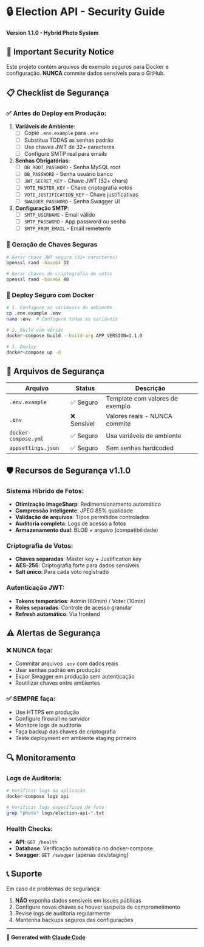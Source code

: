 # 🔒 Election API - Security Guide
**Version 1.1.0 - Hybrid Photo System**

## 🚨 Important Security Notice

Este projeto contém arquivos de exemplo seguros para Docker e configuração. **NUNCA** commite dados sensíveis para o GitHub.

## 📋 Checklist de Segurança

### ✅ Antes do Deploy em Produção:

1. **Variáveis de Ambiente**:
   - [ ] Copie `.env.example` para `.env`
   - [ ] Substitua TODAS as senhas padrão
   - [ ] Use chaves JWT de 32+ caracteres
   - [ ] Configure SMTP real para emails

2. **Senhas Obrigatórias**:
   - [ ] `DB_ROOT_PASSWORD` - Senha MySQL root
   - [ ] `DB_PASSWORD` - Senha usuário banco
   - [ ] `JWT_SECRET_KEY` - Chave JWT (32+ chars)
   - [ ] `VOTE_MASTER_KEY` - Chave criptografia votos
   - [ ] `VOTE_JUSTIFICATION_KEY` - Chave justificativas
   - [ ] `SWAGGER_PASSWORD` - Senha Swagger UI

3. **Configuração SMTP**:
   - [ ] `SMTP_USERNAME` - Email válido
   - [ ] `SMTP_PASSWORD` - App password ou senha
   - [ ] `SMTP_FROM_EMAIL` - Email remetente

### 🔐 Geração de Chaves Seguras

```bash
# Gerar chave JWT segura (32+ caracteres)
openssl rand -base64 32

# Gerar chaves de criptografia de votos
openssl rand -base64 48
```

### 🚀 Deploy Seguro com Docker

```bash
# 1. Configure as variáveis de ambiente
cp .env.example .env
nano .env  # Configure todas as variáveis

# 2. Build com versão
docker-compose build --build-arg APP_VERSION=1.1.0

# 3. Deploy
docker-compose up -d
```

## 📁 Arquivos de Segurança

| Arquivo | Status | Descrição |
|---------|--------|-----------|
| `.env.example` | ✅ Seguro | Template com valores de exemplo |
| `.env` | ❌ Sensível | Valores reais - NUNCA commite |
| `docker-compose.yml` | ✅ Seguro | Usa variáveis de ambiente |
| `appsettings.json` | ✅ Seguro | Sem senhas hardcoded |

## 🛡️ Recursos de Segurança v1.1.0

### Sistema Híbrido de Fotos:
- **Otimização ImageSharp**: Redimensionamento automático
- **Compressão inteligente**: JPEG 85% qualidade
- **Validação de arquivos**: Tipos permitidos controlados
- **Auditoria completa**: Logs de acesso a fotos
- **Armazenamento dual**: BLOB + arquivo (compatibilidade)

### Criptografia de Votos:
- **Chaves separadas**: Master key + Justification key
- **AES-256**: Criptografia forte para dados sensíveis
- **Salt único**: Para cada voto registrado

### Autenticação JWT:
- **Tokens temporários**: Admin (60min) / Voter (10min)
- **Roles separadas**: Controle de acesso granular
- **Refresh automático**: Via frontend

## ⚠️ Alertas de Segurança

### ❌ NUNCA faça:
- Commitar arquivos `.env` com dados reais
- Usar senhas padrão em produção
- Expor Swagger em produção sem autenticação
- Reutilizar chaves entre ambientes

### ✅ SEMPRE faça:
- Use HTTPS em produção
- Configure firewall no servidor
- Monitore logs de auditoria
- Faça backup das chaves de criptografia
- Teste deployment em ambiente staging primeiro

## 🔍 Monitoramento

### Logs de Auditoria:
```bash
# Verificar logs da aplicação
docker-compose logs api

# Verificar logs específicos de foto
grep "photo" logs/election-api-*.txt
```

### Health Checks:
- **API**: `GET /health`
- **Database**: Verificação automática no docker-compose
- **Swagger**: `GET /swagger` (apenas dev/staging)

## 📞 Suporte

Em caso de problemas de segurança:
1. **NÃO** exponha dados sensíveis em issues públicas
2. Configure novas chaves se houver suspeita de comprometimento
3. Revise logs de auditoria regularmente
4. Mantenha backups seguros das configurações

---
**🤖 Generated with [Claude Code](https://claude.ai/code)**